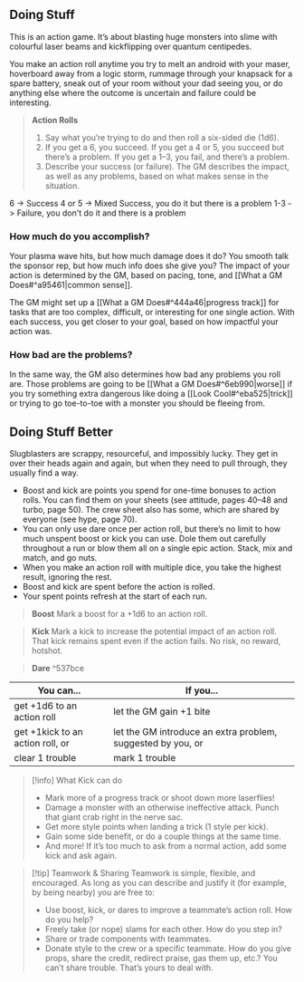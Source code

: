 ## Doing Stuff

This is an action game. It’s about blasting huge monsters into slime with colourful laser beams and kickflipping over quantum centipedes.

You make an action roll anytime you try to melt an android with your maser, hoverboard away from a logic storm, rummage through your knapsack for a spare battery, sneak out of your room without your dad seeing you, or do anything else where the outcome is uncertain and failure could be interesting.

> **Action Rolls**
> 1. Say what you’re trying to do and then roll a six-sided die (1d6).
> 2. If you get a 6, you succeed. If you get a 4 or 5, you succeed but there’s a problem. If you get a 1–3, you fail, and there’s a problem.
> 3. Describe your success (or failure). The GM describes the impact, as well as any problems, based on what makes sense in the situation.

6 -> Success
4 or 5 -> Mixed Success, you do it but there is a problem
1-3 -> Failure, you don't do it and there is a problem

### How much do you accomplish?

Your plasma wave hits, but how much damage does it do? You smooth talk the sponsor rep, but how much info does she give you? The impact of your action is determined by the GM, based on pacing, tone, and [[What a GM Does#^a95461|common sense]].

The GM might set up a [[What a GM Does#^444a46|progress track]] for tasks that are too complex, difficult, or interesting for one single action. With each success, you get closer to your goal, based on how impactful your action was.

### How bad are the problems?

In the same way, the GM also determines how bad any problems you roll are. Those problems are going to be [[What a GM Does#^6eb990|worse]] if you try something extra dangerous like doing a [[Look Cool#^eba525|trick]] or trying to go toe-to-toe with a monster you should be fleeing from.

## Doing Stuff Better

Slugblasters are scrappy, resourceful, and impossibly lucky. They get in over their heads again and again, but when they need to pull through, they usually find a way.
- Boost and kick are points you spend for one-time bonuses to action rolls. You can find them on your sheets (see attitude, pages 40–48 and turbo, page 50). The crew sheet also has some, which are shared by everyone (see hype, page 70).
- You can only use dare once per action roll, but there’s no limit to how much unspent boost or kick you can use. Dole them out carefully throughout a run or blow them all on a single epic action. Stack, mix and match, and go nuts.
- When you make an action roll with multiple dice, you take the highest result, ignoring the rest.
- Boost and kick are spent before the action is rolled.
- Your spent points refresh at the start of each run.

> **Boost**
> Mark a boost for a +1d6 to an action roll.

> **Kick**
> Mark a kick to increase the potential impact of an action roll. That kick remains spent even if the action fails. No risk, no reward, hotshot.

> **Dare**
^537bce

| You can...                       | If you...                                                   |
| -------------------------------- | ----------------------------------------------------------- |
| get +1d6 to an action roll       | let the GM gain +1 bite                                     |
| get +1kick to an action roll, or | let the GM introduce an extra problem, suggested by you, or |
| clear 1 trouble                  | mark 1 trouble                                              |

> [!info] What Kick can do
> - Mark more of a progress track or shoot down more laserflies!
> - Damage a monster with an otherwise ineffective attack. Punch that giant crab right in the nerve sac.
> - Get more style points when landing a trick (1 style per kick).
> - Gain some side benefit, or do a couple things at the same time.
> - And more! If it’s too much to ask from a normal action, add some kick and ask again.


> [!tip] Teamwork & Sharing
Teamwork is simple, flexible, and encouraged. As long as you can describe and justify it (for example, by being nearby) you are free to:
> - Use boost, kick, or dares to improve a teammate’s action roll. How do you help?
> - Freely take (or nope) slams for each other. How do you step in?
> - Share or trade components with teammates.
> - Donate style to the crew or a specific teammate. How do you give props, share the credit, redirect praise, gas them up, etc.? You can’t share trouble. That’s yours to deal with.
